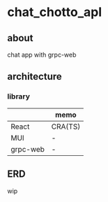 # chat_chotto_apl

## about

chat app with grpc-web

## architecture

### library

||memo|
|---|---|
|React|CRA(TS)|
|MUI|-|
|grpc-web|-|

## ERD

wip